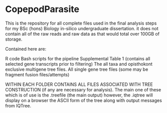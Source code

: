 # CopepodParasite
This is the repository for all complete files used in the final analysis steps for my BSc (hons) Biology in-silico undergraduate dissertation. it does not contain all of the raw reads and raw data as that would total over 100GB of storage. 

Contained here are:

R code
Bash scripts for the pipeline
Supplemental Table 1 (contains all selected gene transcripts prior to filtering)
The all taxa and opisthokont exclusive multigene tree files.
All single gene tree files (some may be fragment fusion files/attempts)


WITHIN EACH FOLDER CONTAINS ALL FILES ASSOCIATED WITH TREE CONSTRUCTION (if any are necessary for analysis). The main one of these which is of use is the .treefile (the main output) however, the .iqtree will display on a browser the ASCII form of the tree along with output messages from IQTree.
